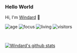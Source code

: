 ### Hello World
Hi, I'm [Windard](https://windard.com) 👋

![age](https://img.shields.io/badge/age-24-blue)
![focus](https://img.shields.io/badge/focus-backend-brightgreen)
![living](https://img.shields.io/badge/living-shanghai-3c9)
![visitors](https://windard-visitor-badge.glitch.me/badge?page_id=windard.github.profile)

<br />

[![Windard's github stats](https://github-readme-stats.vercel.app/api?username=windard&show_icons=true)](https://github.com/windard)
